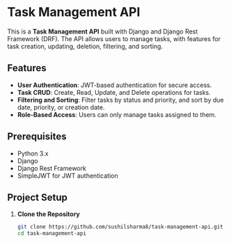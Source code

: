 # Task Management API

This is a **Task Management API** built with Django and Django Rest Framework (DRF). The API allows users to manage tasks, with features for task creation, updating, deletion, filtering, and sorting.

## Features

- **User Authentication**: JWT-based authentication for secure access.
- **Task CRUD**: Create, Read, Update, and Delete operations for tasks.
- **Filtering and Sorting**: Filter tasks by status and priority, and sort by due date, priority, or creation date.
- **Role-Based Access**: Users can only manage tasks assigned to them.

## Prerequisites

- Python 3.x
- Django
- Django Rest Framework
- SimpleJWT for JWT authentication

## Project Setup

1. **Clone the Repository**
   ```bash
   git clone https://github.com/sushilsharma8/task-management-api.git
   cd task-management-api
